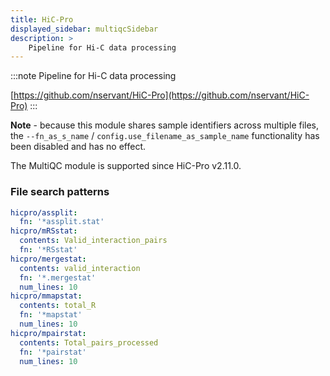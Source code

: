 ```yaml
---
title: HiC-Pro
displayed_sidebar: multiqcSidebar
description: >
    Pipeline for Hi-C data processing
---
```


<!--
~~~~~ DO NOT EDIT ~~~~~
This file is autogenerated from the MultiQC module python docstring.
Do not edit the markdown, it will be overwritten.

File path for the source of this content: multiqc/modules/hicpro/hicpro.py
~~~~~~~~~~~~~~~~~~~~~~~
-->

:::note
Pipeline for Hi-C data processing

[https://github.com/nservant/HiC-Pro](https://github.com/nservant/HiC-Pro)
:::

**Note** - because this module shares sample identifiers across multiple files,
the `--fn_as_s_name` / `config.use_filename_as_sample_name` functionality has been disabled and has no effect.

The MultiQC module is supported since HiC-Pro v2.11.0.

### File search patterns

```yaml
hicpro/assplit:
  fn: '*assplit.stat'
hicpro/mRSstat:
  contents: Valid_interaction_pairs
  fn: '*RSstat'
hicpro/mergestat:
  contents: valid_interaction
  fn: '*.mergestat'
  num_lines: 10
hicpro/mmapstat:
  contents: total_R
  fn: '*mapstat'
  num_lines: 10
hicpro/mpairstat:
  contents: Total_pairs_processed
  fn: '*pairstat'
  num_lines: 10
```
    